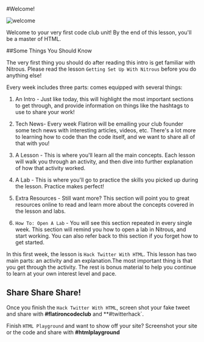 #Welcome!

<img src="https://s3.amazonaws.com/after-school-assets/welcome.jpg" alt="welcome">

Welcome to your very first code club unit! By the end of this lesson, you'll be a master of HTML.

##Some Things You Should Know

The very first thing you should do after reading this intro is get familiar with Nitrous. Please read the lesson `Getting Set Up With Nitrous` before you do anything else!

Every week includes three parts: comes equipped with several things:

1. An Intro - Just like today, this will highlight the most important sections to get through, and provide information on things like the hashtags to use to share your work!

2. Tech News- Every week Flatiron will be emailing your club founder some tech news with interesting articles, videos, etc. There's a lot more to learning how to code than the code itself, and we want to share all of that with you!

3. A Lesson - This is where you'll learn all the main concepts. Each lesson will walk you through an activity, and then dive into further explanation of how that activity worked.

4. A Lab - This is where you'll go to practice the skills you picked up during the lesson. Practice makes perfect!

5. Extra Resources - Still want more? This section will point you to great resources online to read and learn more about the concepts covered in the lesson and labs.

6. `How To: Open A Lab` - You will see this section repeated in every single week. This section will remind you how to open a lab in Nitrous, and start working. You can also refer back to this section if you forget how to get started.

In this first week, the lesson is `Hack Twitter With HTML`. This lesson has two main parts: an activity and an explanation.The most important thing is that you get through the activity. The rest is bonus material to help you continue to learn at your own interest level and pace.


## Share Share Share!

Once you finish the `Hack Twitter With HTML`, screen shot your fake tweet and share with **\#flatironcodeclub** and **\#twitterhack`.

Finish `HTML Playground` and want to show off your site? Screenshot your site or the code and share with **\#htmlplayground**

